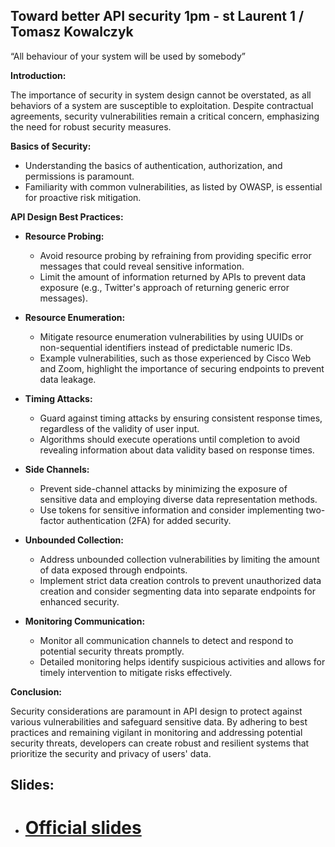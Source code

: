 ## Toward better API security 1pm - st Laurent 1 / Tomasz Kowalczyk

“All behaviour of your system will be used by somebody”

**Introduction:**

The importance of security in system design cannot be overstated, as all behaviors of a system are susceptible to exploitation. Despite contractual agreements, security vulnerabilities remain a critical concern, emphasizing the need for robust security measures.

**Basics of Security:**

- Understanding the basics of authentication, authorization, and permissions is paramount.
- Familiarity with common vulnerabilities, as listed by OWASP, is essential for proactive risk mitigation.

**API Design Best Practices:**

- **Resource Probing:**
  - Avoid resource probing by refraining from providing specific error messages that could reveal sensitive information.
  - Limit the amount of information returned by APIs to prevent data exposure (e.g., Twitter's approach of returning generic error messages).

- **Resource Enumeration:**
  - Mitigate resource enumeration vulnerabilities by using UUIDs or non-sequential identifiers instead of predictable numeric IDs.
  - Example vulnerabilities, such as those experienced by Cisco Web and Zoom, highlight the importance of securing endpoints to prevent data leakage.

- **Timing Attacks:**
  - Guard against timing attacks by ensuring consistent response times, regardless of the validity of user input.
  - Algorithms should execute operations until completion to avoid revealing information about data validity based on response times.

- **Side Channels:**
  - Prevent side-channel attacks by minimizing the exposure of sensitive data and employing diverse data representation methods.
  - Use tokens for sensitive information and consider implementing two-factor authentication (2FA) for added security.

- **Unbounded Collection:**
  - Address unbounded collection vulnerabilities by limiting the amount of data exposed through endpoints.
  - Implement strict data creation controls to prevent unauthorized data creation and consider segmenting data into separate endpoints for enhanced security.

- **Monitoring Communication:**
  - Monitor all communication channels to detect and respond to potential security threats promptly.
  - Detailed monitoring helps identify suspicious activities and allows for timely intervention to mitigate risks effectively.

**Conclusion:**

Security considerations are paramount in API design to protect against various vulnerabilities and safeguard sensitive data. By adhering to best practices and remaining vigilant in monitoring and addressing potential security threats, developers can create robust and resilient systems that prioritize the security and privacy of users' data.

## Slides:

- # [Official slides](https://github.com/confooca/2024/tree/main)